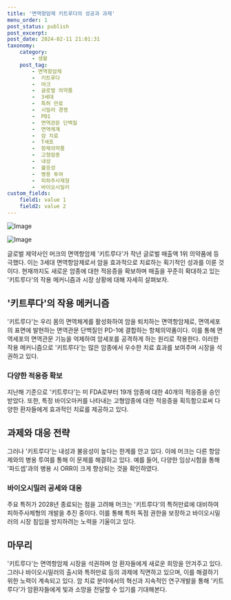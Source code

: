 ```yaml
---
title: '면역항암제 키트루다의 성공과 과제'
menu_order: 1
post_status: publish
post_excerpt: 
post_date: 2024-02-11 21:01:31
taxonomy:
    category:
        - 생활
    post_tag:
        - 면역항암제
        -  키트루다
        -  머크
        -  글로벌 의약품
        -  3세대
        -  특허 만료
        -  시밀러 경쟁
        -  PD1
        -  면역관문 단백질
        -  면역체계
        -  암 치료
        -  T세포
        -  항체의약품
        -  고형암종
        -  내성
        -  불응성
        -  병용 투여
        -  피하주사제형
        -  바이오시밀러
custom_fields:
    field1: value 1
    field2: value 2
---
```


![Image](https://imgnews.pstatic.net/image/648/2024/02/11/0000023253_001_20240211100001715.jpg?type=w647)

![Image](https://imgnews.pstatic.net/image/648/2024/02/11/0000023253_002_20240211100001791.jpg?type=w647)

글로벌 제약사인 머크의 면역항암제 '키트루다'가 작년 글로벌 매출액 1위 의약품에 등극했다. 이는 3세대 면역항암제로서 암을 효과적으로 치료하는 획기적인 성과를 이룬 것이다. 현재까지도 새로운 암종에 대한 적응증을 확보하며 매출을 꾸준히 확대하고 있는 '키트루다'의 작용 메커니즘과 시장 상황에 대해 자세히 살펴보자.
## '키트루다'의 작용 메커니즘
'키트루다'는 우리 몸의 면역체계를 활성화하여 암을 퇴치하는 면역항암제로, 면역세포의 표면에 발현하는 면역관문 단백질인 PD-1에 결합하는 항체의약품이다. 이를 통해 면역세포의 면역관문 기능을 억제하여 암세포를 공격하게 하는 원리로 작용한다. 이러한 작용 메커니즘으로 '키트루다'는 많은 암종에서 우수한 치료 효과를 보여주며 시장을 석권하고 있다.
### 다양한 적응증 확보
지난해 기준으로 '키트루다'는 미 FDA로부터 19개 암종에 대한 40개의 적응증을 승인받았다. 또한, 특정 바이오마커를 나타내는 고형암종에 대한 적응증을 획득함으로써 다양한 환자들에게 효과적인 치료를 제공하고 있다.
## 과제와 대응 전략
그러나 '키트루다'는 내성과 불응성이 높다는 한계를 안고 있다. 이에 머크는 다른 항암제와의 병용 투여를 통해 이 문제를 해결하고 있다. 예를 들어, 다양한 임상시험을 통해 '파드셉'과의 병용 시 ORR이 크게 향상되는 것을 확인하였다.
### 바이오시밀러 공세와 대응
주요 특허가 2028년 종료되는 점을 고려해 머크는 '키트루다'의 특허만료에 대비하여 피하주사제형의 개발을 추진 중이다. 이를 통해 특허 독점 권한을 보장하고 바이오시밀러의 시장 침입을 방지하려는 노력을 기울이고 있다.
## 마무리
'키트루다'는 면역항암제 시장을 석권하며 암 환자들에게 새로운 희망을 안겨주고 있다. 그러나 바이오시밀러의 출시와 특허만료 등의 과제에 직면하고 있으며, 이를 해결하기 위한 노력이 계속되고 있다. 암 치료 분야에서의 혁신과 지속적인 연구개발을 통해 '키트루다'가 암환자들에게 빛과 소망을 전달할 수 있기를 기대해본다.
